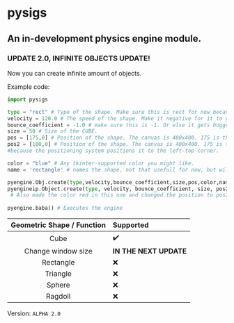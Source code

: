 # pysigs
## An in-development physics engine module.


### UPDATE 2.0, INFINITE OBJECTS UPDATE!
Now you can create infinite amount of objects.

Example code:
```python
import pysigs

type = "rect" # Type of the shape. Make sure this is rect for now because no other shapes are supported at the current moment.
velocity = 120.0 # The speed of the shape. Make it negative for it to go up.
bounce_coefficient = -1.0 # make sure this is -1. Or else it gets bugged.
size = 50 # Size of the CUBE.
pos = [175,0] # Position of the shape. The canvas is 400x400. 175 is the center 
pos2 = [100,0] # Position of the shape. The canvas is 400x400. 175 is the center 
#because the positioning system positions it to the left-top corner.

color = "blue" # Any tkinter-supported color you might like.
name = 'rectangle' # names the shape, not that usefull for now, but will be in the later versions.

pyengine.Obj.create(type,velocity,bounce_coefficient,size,pos,color,name) # Creates the object. 
pyengineip.Object.create(type, velocity, bounce_coefficient, size, pos2, "red", "obj2") # The second object. Make sure the names are not the same. 
 # Also made the color red in this one and changed the position to pos2, the second variable for position.
 
pyengine.baba() # Executes the engine
```

|                               Geometric Shape / Function                               |                         Supported                                             
|:--------------------------------------------------------------------------------------:|:-------------------------------------------------------------------|
| Cube                                                                                   | ✔️                                                                |
| Change window size  | **IN THE NEXT UPDATE**
| Rectangle                                                                              | ❌                                                     |
| Triangle  | ❌
| Sphere | ❌
| Ragdoll | ❌


Version: ``ALPHA 2.0``
